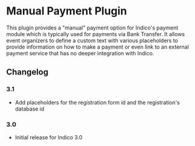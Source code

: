 # Manual Payment Plugin

This plugin provides a "manual" payment option for Indico's payment module which
is typically used for payments via Bank Transfer. It allows event organizers to
define a custom text with various placeholders to provide information on how to
make a payment or even link to an external payment service that has no deeper
integration with Indico.

## Changelog

### 3.1

- Add placeholders for the registration form id and the registration's database id

### 3.0

- Initial release for Indico 3.0
